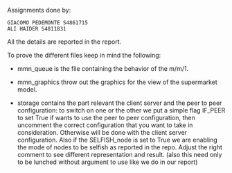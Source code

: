 Assignments done by:
    
    GIACOMO PEDEMONTE S4861715
    ALI HAIDER S4811831

All the details are reported in the report.

To prove the different files keep in mind the following:

 - mmn_queue is the file containing the behavior of the m/m/1.

 - mmn_graphics throw out the graphics for the view of the supermarket model.

 - storage contains the part relevant the client server and the peer to peer configuration: to switch on one or the other we put a simple flag IF_PEER to set True if wants to use the peer to peer configuration, then uncomment the correct configuration that you want to take in consideration. Otherwise will be done with the client server configuration. Also if the SELFISH_node is set to True we are enabling the mode of nodes to be selfish as reported in the repo. Adjust the right comment to see different representation and result. (also this need only to be lunched without argument to use like we do in our report)